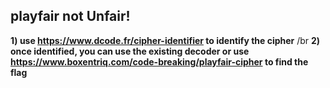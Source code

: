 ## playfair not Unfair!
**1) use https://www.dcode.fr/cipher-identifier to identify the cipher** /br
**2) once identified, you can use the existing decoder or use https://www.boxentriq.com/code-breaking/playfair-cipher to find the flag**
